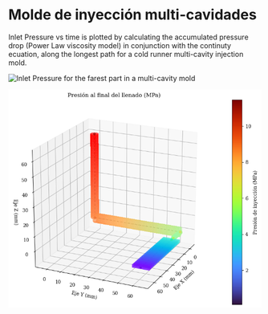 # Molde de inyección multi-cavidades
Inlet Pressure vs time is plotted by calculating the accumulated pressure drop (Power Law viscosity model) in conjunction with the continuty ecuation, along the longest path for a cold runner multi-cavity injection mold.

![Inlet Pressure for the farest part in a multi-cavity mold](SW%vs%python.png)

![Inlet Pressure for the farest part in a multi-cavity mold](Inlet%20Pressure.png)
